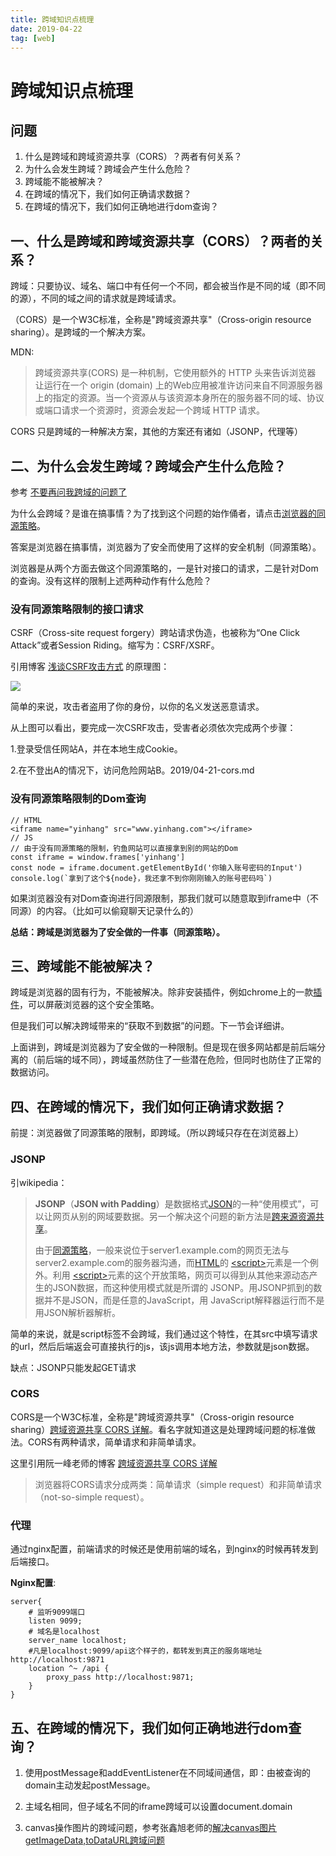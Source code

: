 ```yaml
---
title: 跨域知识点梳理
date: 2019-04-22
tag: [web]
---
```


# 跨域知识点梳理

## 问题

1. 什么是跨域和跨域资源共享（CORS）？两者有何关系？
2. 为什么会发生跨域？跨域会产生什么危险？
3. 跨域能不能被解决？
4. 在跨域的情况下，我们如何正确请求数据？
5. 在跨域的情况下，我们如何正确地进行dom查询？



## 一、什么是跨域和跨域资源共享（CORS）？两者的关系？

跨域：只要协议、域名、端口中有任何一个不同，都会被当作是不同的域（即不同的源），不同的域之间的请求就是跨域请求。

（CORS）是一个W3C标准，全称是"跨域资源共享"（Cross-origin resource sharing）。是跨域的一个解决方案。

MDN:

> 跨域资源共享(CORS) 是一种机制，它使用额外的 HTTP 头来告诉浏览器  让运行在一个 origin (domain) 上的Web应用被准许访问来自不同源服务器上的指定的资源。当一个资源从与该资源本身所在的服务器不同的域、协议或端口请求一个资源时，资源会发起一个跨域 HTTP 请求。

CORS 只是跨域的一种解决方案，其他的方案还有诸如（JSONP，代理等）

<!--more-->

## 二、为什么会发生跨域？跨域会产生什么危险？

参考 [不要再问我跨域的问题了](https://segmentfault.com/a/1190000015597029)

为什么会跨域？是谁在搞事情？为了找到这个问题的始作俑者，请点击[浏览器的同源策略](https://developer.mozilla.org/zh-CN/docs/Web/Security/Same-origin_policy)。

答案是浏览器在搞事情，浏览器为了安全而使用了这样的安全机制（同源策略）。

浏览器是从两个方面去做这个同源策略的，一是针对接口的请求，二是针对Dom的查询。没有这样的限制上述两种动作有什么危险？

### 没有同源策略限制的接口请求

CSRF（Cross-site request forgery）跨站请求伪造，也被称为“One Click Attack”或者Session Riding。缩写为：CSRF/XSRF。

引用博客 [浅谈CSRF攻击方式](http://www.cnblogs.com/hyddd/archive/2009/04/09/1432744.html ) 的原理图：

![](https://images.pandaomeng.com/c8c0b71e9bfca82032e26f155cf84a32.jpg)

简单的来说，攻击者盗用了你的身份，以你的名义发送恶意请求。

从上图可以看出，要完成一次CSRF攻击，受害者必须依次完成两个步骤：

1.登录受信任网站A，并在本地生成Cookie。

2.在不登出A的情况下，访问危险网站B。2019/04-21-cors.md

### 没有同源策略限制的Dom查询

```
// HTML
<iframe name="yinhang" src="www.yinhang.com"></iframe>
// JS
// 由于没有同源策略的限制，钓鱼网站可以直接拿到别的网站的Dom
const iframe = window.frames['yinhang']
const node = iframe.document.getElementById('你输入账号密码的Input')
console.log(`拿到了这个${node}，我还拿不到你刚刚输入的账号密码吗`)
```

如果浏览器没有对Dom查询进行同源限制，那我们就可以随意取到iframe中（不同源）的内容。（比如可以偷窥聊天记录什么的）

**总结：跨域是浏览器为了安全做的一件事（同源策略）。**



## 三、跨域能不能被解决？

跨域是浏览器的固有行为，不能被解决。除非安装插件，例如chrome上的一款[插件](https://chrome.google.com/webstore/detail/access-control-allow-cred/hmcjjmkppmkpobeokkhgkecjlaobjldi)，可以屏蔽浏览器的这个安全策略。

但是我们可以解决跨域带来的“获取不到数据”的问题。下一节会详细讲。

上面讲到，跨域是浏览器为了安全做的一种限制。但是现在很多网站都是前后端分离的（前后端的域不同），跨域虽然防住了一些潜在危险，但同时也防住了正常的数据访问。



## 四、在跨域的情况下，我们如何正确请求数据？

前提：浏览器做了同源策略的限制，即跨域。（所以跨域只存在在浏览器上）

### JSONP

引wikipedia：

> **JSONP**（**JSON with Padding**）是数据格式[JSON](https://zh.wikipedia.org/wiki/JSON)的一种“使用模式”，可以让网页从别的网域要数据。另一个解决这个问题的新方法是[跨来源资源共享](https://zh.wikipedia.org/wiki/%E8%B7%A8%E4%BE%86%E6%BA%90%E8%B3%87%E6%BA%90%E5%85%B1%E4%BA%AB)。
>
> 由于[同源策略](https://zh.wikipedia.org/w/index.php?title=%E5%90%8C%E6%BA%90%E7%AD%96%E7%95%A5&action=edit&redlink=1)，一般来说位于server1.example.com的网页无法与 server2.example.com的服务器沟通，而[HTML](https://zh.wikipedia.org/wiki/HTML)的 [\<script\>](https://zh.wikipedia.org/wiki/HTML%E5%85%83%E7%B4%A0#script_tag)元素是一个例外。利用 [\<script\>](https://zh.wikipedia.org/wiki/HTML%E5%85%83%E7%B4%A0#script_tag)元素的这个开放策略，网页可以得到从其他来源动态产生的JSON数据，而这种使用模式就是所谓的 JSONP。用JSONP抓到的数据并不是JSON，而是任意的JavaScript，用 JavaScript解释器运行而不是用JSON解析器解析。

简单的来说，就是script标签不会跨域，我们通过这个特性，在其src中填写请求的url，然后后端返会可直接执行的js，该js调用本地方法，参数就是json数据。

缺点：JSONP只能发起GET请求

### CORS

CORS是一个W3C标准，全称是"跨域资源共享"（Cross-origin resource sharing）[跨域资源共享 CORS 详解](http://www.ruanyifeng.com/blog/2016/04/cors.html)。看名字就知道这是处理跨域问题的标准做法。CORS有两种请求，简单请求和非简单请求。

这里引用阮一峰老师的博客 [跨域资源共享 CORS 详解](<http://www.ruanyifeng.com/blog/2016/04/cors.html>)

> 浏览器将CORS请求分成两类：简单请求（simple request）和非简单请求（not-so-simple request）。

### 代理

通过nginx配置，前端请求的时候还是使用前端的域名，到nginx的时候再转发到后端接口。

**Nginx配置**:

```
server{
    # 监听9099端口
    listen 9099;
    # 域名是localhost
    server_name localhost;
    #凡是localhost:9099/api这个样子的，都转发到真正的服务端地址http://localhost:9871 
    location ^~ /api {
        proxy_pass http://localhost:9871;
    }    
}
```



## 五、在跨域的情况下，我们如何正确地进行dom查询？

1. 使用postMessage和addEventListener在不同域间通信，即：由被查询的domain主动发起postMessage。

2. 主域名相同，但子域名不同的iframe跨域可以设置document.domain
3. canvas操作图片的跨域问题，参考张鑫旭老师的[解决canvas图片getImageData,toDataURL跨域问题](https://www.zhangxinxu.com/wordpress/2018/02/crossorigin-canvas-getimagedata-cors/)